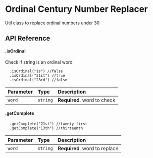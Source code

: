 
# Ordinal Century Number Replacer

Util class to replace ordinal numbers under 30




## API Reference

#### .isOrdinal
Check if string is an ordinal word

```
  .isOrdinal("1s") //false
  .isOrdinal("21st") //true
  .isOrdinal("28rd") //false
```

| Parameter | Type     | Description                |
| :-------- | :------- | :------------------------- |
| `word` | `string` | **Required**. word to check |

#### .getComplete

```
  .getComplete("21st") //twenty-first
  .getComplete("13th") //thirteenth
```

| Parameter | Type     | Description                       |
| :-------- | :------- | :-------------------------------- |
| `word`      | `string` | **Required**. word to replace |


